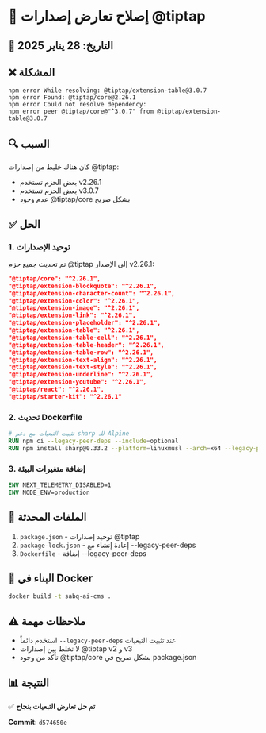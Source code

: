 # 🔧 إصلاح تعارض إصدارات @tiptap

## 📅 التاريخ: 28 يناير 2025

## ❌ المشكلة
```
npm error While resolving: @tiptap/extension-table@3.0.7
npm error Found: @tiptap/core@2.26.1
npm error Could not resolve dependency:
npm error peer @tiptap/core@"^3.0.7" from @tiptap/extension-table@3.0.7
```

## 🔍 السبب
كان هناك خليط من إصدارات @tiptap:
- بعض الحزم تستخدم v2.26.1
- بعض الحزم تستخدم v3.0.7
- عدم وجود @tiptap/core بشكل صريح

## ✅ الحل

### 1. **توحيد الإصدارات**
تم تحديث جميع حزم @tiptap إلى الإصدار v2.26.1:
```json
"@tiptap/core": "^2.26.1",
"@tiptap/extension-blockquote": "^2.26.1",
"@tiptap/extension-character-count": "^2.26.1",
"@tiptap/extension-color": "^2.26.1",
"@tiptap/extension-image": "^2.26.1",
"@tiptap/extension-link": "^2.26.1",
"@tiptap/extension-placeholder": "^2.26.1",
"@tiptap/extension-table": "^2.26.1",
"@tiptap/extension-table-cell": "^2.26.1",
"@tiptap/extension-table-header": "^2.26.1",
"@tiptap/extension-table-row": "^2.26.1",
"@tiptap/extension-text-align": "^2.26.1",
"@tiptap/extension-text-style": "^2.26.1",
"@tiptap/extension-underline": "^2.26.1",
"@tiptap/extension-youtube": "^2.26.1",
"@tiptap/react": "^2.26.1",
"@tiptap/starter-kit": "^2.26.1"
```

### 2. **تحديث Dockerfile**
```dockerfile
# تثبيت التبعيات مع دعم sharp للـ Alpine
RUN npm ci --legacy-peer-deps --include=optional
RUN npm install sharp@0.33.2 --platform=linuxmusl --arch=x64 --legacy-peer-deps
```

### 3. **إضافة متغيرات البيئة**
```dockerfile
ENV NEXT_TELEMETRY_DISABLED=1
ENV NODE_ENV=production
```

## 📝 الملفات المحدثة
1. `package.json` - توحيد إصدارات @tiptap
2. `package-lock.json` - إعادة إنشاء مع --legacy-peer-deps
3. `Dockerfile` - إضافة --legacy-peer-deps

## 🚀 البناء في Docker
```bash
docker build -t sabq-ai-cms .
```

## ⚠️ ملاحظات مهمة
- استخدم دائماً `--legacy-peer-deps` عند تثبيت التبعيات
- لا تخلط بين إصدارات @tiptap v2 و v3
- تأكد من وجود @tiptap/core بشكل صريح في package.json

## 📊 النتيجة
✅ **تم حل تعارض التبعيات بنجاح**

**Commit**: `d574650e` 